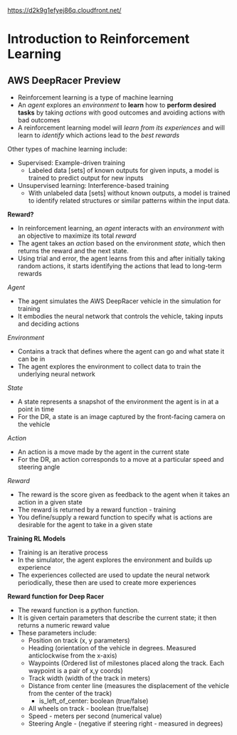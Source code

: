https://d2k9g1efyej86q.cloudfront.net/

# Introduction to Reinforcement Learning

## AWS DeepRacer Preview

* Reinforcement learning is a type of machine learning
* An *agent* explores an *environment* to **learn** how to **perform desired tasks** by taking *actions* with good outcomes and avoiding actions with bad outcomes
* A reinforcement learning model will *learn from its experiences* and will learn to *identify* which actions lead to the *best rewards*

Other types of machine learning include:

* Supervised: Example-driven training
  * Labeled data [sets] of known outputs for given inputs, a model is trained to predict output for new inputs
* Unsupervised learning: Interference-based training
  * With unlabeled data [sets] without known outputs, a model is trained to identify related structures or similar patterns within the input data.

**Reward?**

* In reinforcement learning, an *agent* interacts with an *environment* with an objective to maximize its total *reward*
* The agent takes an *action* based on the environment *state*, which then returns the reward and the next state.
* Using trial and error, the agent learns from this and after initially taking random actions, it starts identifying the actions that lead to long-term rewards



*Agent*

* The agent simulates the AWS DeepRacer vehicle in the simulation for training
* It embodies the neural network that controls the vehicle, taking inputs and deciding actions

*Environment*

* Contains a track that defines where the agent can go and what state it can be in
* The agent explores the environment to collect data to train the underlying neural network

*State*

* A state represents a snapshot of the environment the agent is in at a point in time
* For the DR, a state is an image captured by the front-facing camera on the vehicle

*Action*

* An action is a move made by the agent in the current state
* For the DR, an action corresponds to a move at a particular speed and steering angle

*Reward*

* The reward is the score given as feedback to the agent when it takes an action in a given state
* The reward is returned by a reward function - training
* You define/supply a reward function to specify what is actions are desirable for the agent to take in a given state



**Training RL Models**

* Training is an iterative process
* In the simulator, the agent explores the environment and builds up experience
* The experiences collected are used to update the neural network periodically, these then are used to create more experiences



**Reward function for Deep Racer**

* The reward function is a python function.
* It is given certain parameters that describe the current state; it then returns a numeric reward value
* These parameters include:
  * Position on track (x, y parameters)
  * Heading (orientation of the vehicle in degrees. Measured anticlockwise from the x-axis)
  * Waypoints (Ordered list of milestones placed along the track. Each waypoint is a pair of x,y coords)
  * Track width (width of the track in meters)
  * Distance from center line (measures the displacement of the vehicle from the center of the track)
    * is_left_of_center: boolean (true/false)
  * All wheels on track - boolean (true/false)
  * Speed - meters per second (numerical value)
  * Steering Angle - (negative if steering right - measured in degrees)